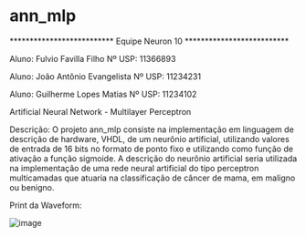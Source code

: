 # ann_mlp

************************** Equipe Neuron 10 **************************

Aluno: Fulvio Favilla Filho                  Nº USP: 11366893

Aluno: João Antônio Evangelista              Nº USP: 11234231

Aluno: Guilherme Lopes Matias                Nº USP: 11234102



Artificial Neural Network - Multilayer Perceptron


Descrição: O projeto ann_mlp consiste na implementação em linguagem de descrição de hardware, VHDL, de um neurônio artificial, utilizando valores de entrada de 16 bits no formato de ponto fixo e utilizando como função de ativação a função sigmoide. A descrição do neurônio artificial seria utilizada na implementação de uma rede neural artificial do tipo perceptron multicamadas que atuaria na classificação de câncer de mama, em maligno ou benigno.


Print da Waveform:

![image](https://user-images.githubusercontent.com/86382671/128583899-f51c64e9-db2c-4aca-b278-b5630de68b42.png)
